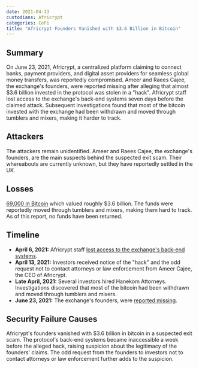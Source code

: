 ```yaml
---
date: 2021-04-13
custodians: Africrypt
categories: CeFi
title: "Africrypt Founders Vanished with $3.6 Billion in Bitcoin"
---
```


## Summary

On June 23, 2021, Africrypt, a centralized platform claiming to connect banks, payment providers, and digital asset providers for seamless global money transfers, was reportedly compromised. Ameer and Raees Cajee, the exchange's founders, were reported missing after alleging that almost $3.6 billion invested in the protocol was stolen in a "hack". Africrypt staff lost access to the exchange's back-end systems seven days before the claimed attack. Subsequent investigations found that most of the bitcoin invested with the exchange had been withdrawn and moved through tumblers and mixers, making it harder to track.

## Attackers

The attackers remain unidentified. Ameer and Raees Cajee, the exchange's founders, are the main suspects behind the suspected exit scam. Their whereabouts are currently unknown, but they have reportedly settled in the UK.

## Losses

[69,000 in Bitcoin](https://cryptobriefing.com/africrypt-founders-disappear-3-6-billion-btc/#:~:text=In%20one%20of%20the%20biggest%20crypto%20heists%20ever%2C,of%20the%20largest%20BTC%20thefts%20in%20crypto%20history.) which valued roughly $3.6 billion. The funds were reportedly moved through tumblers and mixers, making them hard to track. As of this report, no funds have been returned.

## Timeline

- **April 6, 2021:** Africrypt staff [lost access to the exchange's back-end systems](https://hypebeast.com/2021/6/africrypt-bitcoin-founders-missing-hack-south-africa).
- **April 13, 2021:** Investors received notice of the "hack" and the odd request not to contact attorneys or law enforcement from Ameer Cajee, the CEO of Africrypt.
- **Late April, 2021:** Several investors hired Hanekom Attorneys. Investigations discovered that most of the bitcoin had been withdrawn and moved through tumblers and mixers.
- **June 23, 2021:** The exchange's founders, were [reported missing](https://finance.yahoo.com/news/africrypt-bitcoin-disappearance-174636634.html).

## Security Failure Causes

Africrypt's founders vanished with $3.6 billion in bitcoin in a suspected exit scam. The protocol's back-end systems became inaccessible a week before the alleged hack, raising suspicion about the legitimacy of the founders' claims. The odd request from the founders to investors not to contact attorneys or law enforcement further adds to the suspicion.
